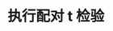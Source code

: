 <!--
 * @Github       : https://github.com/superzhc/BigData-A-Question
 * @Author       : SUPERZHC
 * @CreateDate   : 2020-11-27 17:31:36
 * @LastEditTime : 2020-11-27 17:31:37
 * @Copyright 2020 SUPERZHC
-->
# 执行配对 t 检验